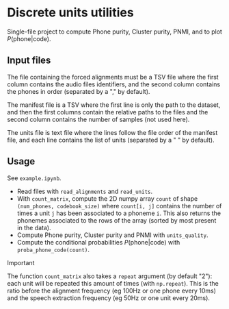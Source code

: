 # Discrete units utilities

Single-file project to compute Phone purity, Cluster purity, PNMI, and to plot $P(\text{phone}|\text{code})$.

## Input files

The file containing the forced alignments must be a TSV file where the first column contains the audio files identifiers, and the second column contains the phones in order (separated by a "," by default).

The manifest file is a TSV where the first line is only the path to the dataset, and then the first columns contain the relative paths to the files and the second column contains the number of samples (not used here).

The units file is text file where the lines follow the file order of the manifest file, and each line contains the list of units (separated by a " " by default).

## Usage

See `example.ipynb`.

- Read files with `read_alignments` and `read_units`.
- With `count_matrix`, compute the 2D numpy array `count` of shape `(num_phones, codebook_size)` where `count[i, j]` contains the number of times a unit `j` has been associated to a phoneme `i`. This also returns the phonemes associated to the rows of the array (sorted by most present in the data).
- Compute Phone purity, Cluster purity and PNMI with `units_quality`.
- Compute the conditional probabilities $P(\text{phone}|\text{code})$ with `proba_phone_code(count)`.

> [!IMPORTANT]
> The function `count_matrix` also takes a `repeat` argument (by default "2"): each unit will be repeated this amount of times (with `np.repeat`). This is the ratio before the alignment frequency (eg 100Hz or one phone every 10ms) and the speech extraction frequency (eg 50Hz or one unit every 20ms).
